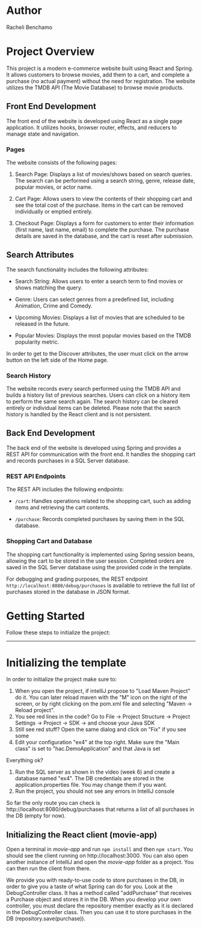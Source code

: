 # Author
Racheli Benchamo

# Project Overview

This project is a modern e-commerce website built using React and Spring. It allows customers to browse movies, add them to a cart, and complete a purchase (no actual payment) without the need for registration. The website utilizes the TMDB API (The Movie Database) to browse movie products.

## Front End Development

The front end of the website is developed using React as a single page application. It utilizes hooks, browser router, effects, and reducers to manage state and navigation.

### Pages

The website consists of the following pages:

1. Search Page: Displays a list of movies/shows based on search queries. The search can be performed using a search string, genre, release date, popular movies, or actor name.

2. Cart Page: Allows users to view the contents of their shopping cart and see the total cost of the purchase. Items in the cart can be removed individually or emptied entirely.

3. Checkout Page: Displays a form for customers to enter their information (first name, last name, email) to complete the purchase. The purchase details are saved in the database, and the cart is reset after submission.

## Search Attributes

The search functionality includes the following attributes:

- Search String: Allows users to enter a search term to find movies or shows matching the query.

- Genre: Users can select genres from a predefined list, including Animation, Crime and Comedy.

- Upcoming Movies: Displays a list of movies that are scheduled to be released in the future.

- Popular Movies: Displays the most popular movies based on the TMDB popularity metric.

In order to get to the Discover attributes, the user must click on the arrow button on the left side of the Home page.

### Search History

The website records every search performed using the TMDB API and builds a history list of previous searches. Users can click on a history item to perform the same search again. The search history can be cleared entirely or individual items can be deleted. Please note that the search history is handled by the React client and is not persistent.

## Back End Development

The back end of the website is developed using Spring and provides a REST API for communication with the front end. It handles the shopping cart and records purchases in a SQL Server database.

### REST API Endpoints

The REST API includes the following endpoints:

- `/cart`: Handles operations related to the shopping cart, such as adding items and retrieving the cart contents.

- `/purchase`: Records completed purchases by saving them in the SQL database.

### Shopping Cart and Database

The shopping cart functionality is implemented using Spring session beans, allowing the cart to be stored in the user session. Completed orders are saved in the SQL Server database using the provided code in the template.

For debugging and grading purposes, the REST endpoint `http://localhost:8080/debug/purchases` is available to retrieve the full list of purchases stored in the database in JSON format.

# Getting Started

Follow these steps to initialize the project:

---------------------
# Initializing the template

In order to initialize the project make sure to:

1. When you open the project, if intelliJ propose to "Load Maven Project" do it. You can later reload maven with the "M" icon on the right of the screen, or by right clicking on the pom.xml file and selecting "Maven -> Reload project".
2. You see red lines in the code? Go to File -> Project Structure -> Project Settings -> Project -> SDK -> and choose your Java SDK
3. Still see red stuff? Open the same dialog and click on "Fix" if you see some
4. Edit your configuration "ex4" at the top right. Make sure the "Main class" is set to "hac.DemoApplication" and that Java is set

Everything ok?
1. Run the SQL server as shown in the video (week 6) and create a database named "ex4". The DB credentials are stored in the application.properties file. You may change them if you want.
2. Run the project, you should not see any errors in IntelliJ console

So far the only route you can check is http://localhost:8080/debug/purchases
that returns a list of all purchases in the DB (empty for now).

## Initializing the React client (movie-app)

Open a terminal in *movie-app* and run `npm install` and then `npm start`. You should see the client running on http://localhost:3000.
You can also open another instance of IntelliJ and open the *movie-app* folder as a project. You can then run the client from there.


We provide you with ready-to-use code to store purchases in the DB, in order to give you a taste of what Spring can do for you.
Look at the DebugController class. It has a method called "addPurchase" that receives a Purchase object and stores it in the DB.
When you develop your own controller, you must declare the repository member exactly as it is declared in the DebugController class.
Then you can use it to store purchases in the DB (repository.save(purchase)).
